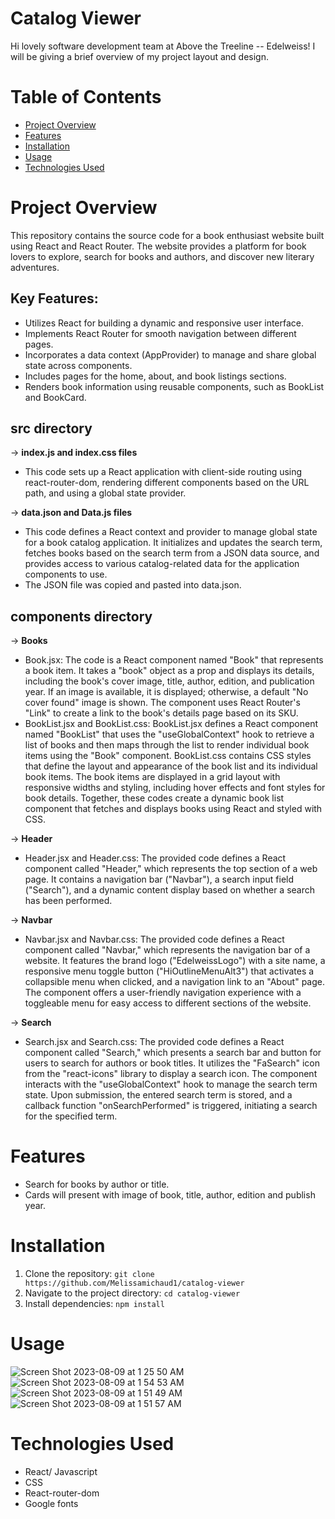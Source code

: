 # Catalog Viewer

Hi lovely software development team at Above the Treeline -- Edelweiss! I will be giving a brief overview of my project layout and design.

# Table of Contents

- [Project Overview](#project-overview)
- [Features](#features)
- [Installation](#installation)
- [Usage](#usage)
- [Technologies Used](#technologies-used)

# Project Overview

This repository contains the source code for a book enthusiast website built using React and React Router. The website provides a platform for book lovers to explore, search for books and authors, and discover new literary adventures.

## Key Features:
- Utilizes React for building a dynamic and responsive user interface.
- Implements React Router for smooth navigation between different pages.
- Incorporates a data context (AppProvider) to manage and share global state across components.
- Includes pages for the home, about, and book listings sections.
- Renders book information using reusable components, such as BookList and BookCard.

## src directory 

-> **index.js and index.css files**
- This code sets up a React application with client-side routing using react-router-dom, rendering different components based on the URL path, and using a global state provider.

-> **data.json and Data.js files**
- This code defines a React context and provider to manage global state for a book catalog application. It initializes and updates the search term, fetches books based on the search term from a JSON data source, and provides access to various catalog-related data for the application components to use.
- The JSON file was copied and pasted into data.json.

## components directory 

-> **Books**
- Book.jsx: The code is a React component named "Book" that represents a book item. It takes a "book" object as a prop and displays its details, including the book's cover image, title, author, edition, and publication year. If an image is available, it is displayed; otherwise, a default "No cover found" image is shown. The component uses React Router's "Link" to create a link to the book's details page based on its SKU.
- BookList.jsx and BookList.css: BookList.jsx defines a React component named "BookList" that uses the "useGlobalContext" hook to retrieve a list of books and then maps through the list to render individual book items using the "Book" component. BookList.css contains CSS styles that define the layout and appearance of the book list and its individual book items. The book items are displayed in a grid layout with responsive widths and styling, including hover effects and font styles for book details. Together, these codes create a dynamic book list component that fetches and displays books using React and styled with CSS.

-> **Header**
- Header.jsx and Header.css: The provided code defines a React component called "Header," which represents the top section of a web page. It contains a navigation bar ("Navbar"), a search input field ("Search"), and a dynamic content display based on whether a search has been performed. 

-> **Navbar**
- Navbar.jsx and Navbar.css: The provided code defines a React component called "Navbar," which represents the navigation bar of a website. It features the brand logo ("EdelweissLogo") with a site name, a responsive menu toggle button ("HiOutlineMenuAlt3") that activates a collapsible menu when clicked, and a navigation link to an "About" page. The component offers a user-friendly navigation experience with a toggleable menu for easy access to different sections of the website.

-> **Search**
- Search.jsx and Search.css: The provided code defines a React component called "Search," which presents a search bar and button for users to search for authors or book titles. It utilizes the "FaSearch" icon from the "react-icons" library to display a search icon. The component interacts with the "useGlobalContext" hook to manage the search term state. Upon submission, the entered search term is stored, and a callback function "onSearchPerformed" is triggered, initiating a search for the specified term.

# Features

- Search for books by author or title.
- Cards will present with image of book, title, author, edition and publish year.


# Installation

1. Clone the repository: `git clone https://github.com/Melissamichaud1/catalog-viewer`
2. Navigate to the project directory: `cd catalog-viewer`
3. Install dependencies: `npm install`

# Usage

![Screen Shot 2023-08-09 at 1 25 50 AM](https://github.com/Melissamichaud1/catalog_viewer/assets/111532904/e7fefcb5-1b33-4479-9320-dd81ef5d1ee3)
![Screen Shot 2023-08-09 at 1 54 53 AM](https://github.com/Melissamichaud1/catalog_viewer/assets/111532904/96c6274d-a423-43b9-a033-3b6a947595df)
![Screen Shot 2023-08-09 at 1 51 49 AM](https://github.com/Melissamichaud1/catalog_viewer/assets/111532904/10e38a5a-c7bf-4135-ac3e-23336458ecf0)
![Screen Shot 2023-08-09 at 1 51 57 AM](https://github.com/Melissamichaud1/catalog_viewer/assets/111532904/d492ac65-b97d-462e-8056-4eb156cc006d)



# Technologies Used

- React/ Javascript
- CSS
- React-router-dom
- Google fonts
  

